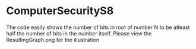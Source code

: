 # ComputerSecurityS8

The code easily shows the number of bits in root of number N to be atleast half the number of bits in the number itself.
Please view the ResultingGraph.png for the illustration
